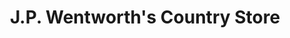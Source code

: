 ---
title: "J.P. Wentworth's Country Store"
url: /brooks/j-p-wentworths-country-store/
shop: convenience
---